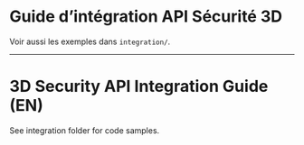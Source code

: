 # Guide d’intégration API Sécurité 3D

Voir aussi les exemples dans `integration/`.

---

# 3D Security API Integration Guide (EN)

See integration folder for code samples.
